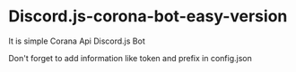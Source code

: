 # Discord.js-corona-bot-easy-version
It is simple Corana Api Discord.js Bot

Don't forget to add information like token and prefix in config.json
